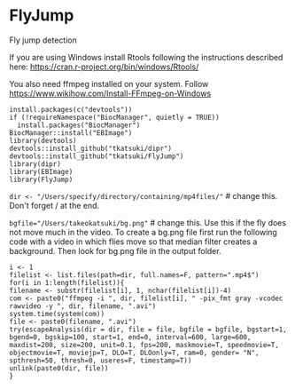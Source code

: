 # FlyJump


Fly jump detection

If you are using Windows install Rtools following the instructions described here: https://cran.r-project.org/bin/windows/Rtools/

You also need ffmpeg installed on your system. Follow https://www.wikihow.com/Install-FFmpeg-on-Windows

```
install.packages(c("devtools"))
if (!requireNamespace("BiocManager", quietly = TRUE))
  install.packages("BiocManager")
BiocManager::install("EBImage")
library(devtools)
devtools::install_github("tkatsuki/dipr")
devtools::install_github("tkatsuki/FlyJump")
library(dipr)
library(EBImage)
library(FlyJump)
```

`dir <- "/Users/specify/directory/containing/mp4files/"` # change this. Don't forget / at the end.

`bgfile="/Users/takeokatsuki/bg.png"` # change this. Use this if the fly does not move much in the video. To create a bg.png file first run the following code with a video in which 
flies move so that median filter creates a background. Then look for bg.png file in the output folder.

```
i <- 1
filelist <- list.files(path=dir, full.names=F, pattern=".mp4$")
for(i in 1:length(filelist)){
filename <- substr(filelist[i], 1, nchar(filelist[i])-4)
com <- paste0("ffmpeg -i ", dir, filelist[i], " -pix_fmt gray -vcodec rawvideo -y ", dir, filename, ".avi")
system.time(system(com))
file <- paste0(filename, ".avi")
try(escapeAnalysis(dir = dir, file = file, bgfile = bgfile, bgstart=1, bgend=0, bgskip=100, start=1, end=0, interval=600, large=600, maxdist=200, size=200, unit=0.1, fps=200, maskmovie=T, speedmovie=T, objectmovie=T, moviejp=T, DLO=T, DLOonly=T, ram=0, gender= "N", spthresh=50, thresh=0, useres=F, timestamp=T))
unlink(paste0(dir, file))
}
```
